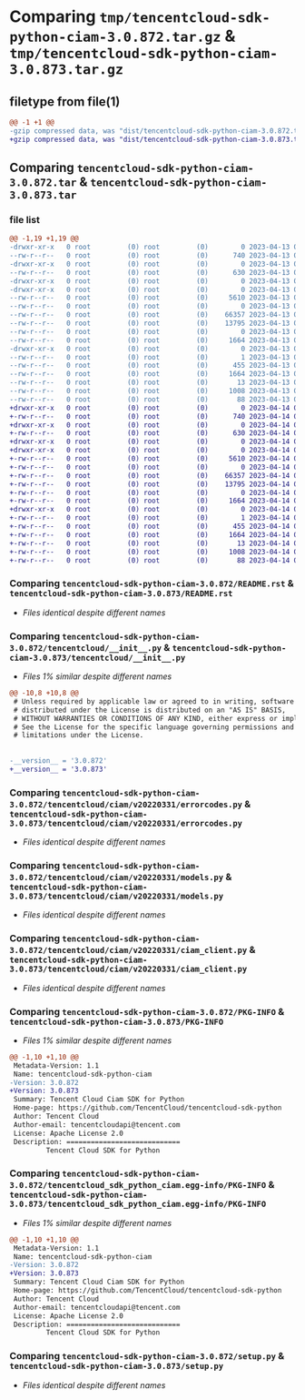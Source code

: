# Comparing `tmp/tencentcloud-sdk-python-ciam-3.0.872.tar.gz` & `tmp/tencentcloud-sdk-python-ciam-3.0.873.tar.gz`

## filetype from file(1)

```diff
@@ -1 +1 @@
-gzip compressed data, was "dist/tencentcloud-sdk-python-ciam-3.0.872.tar", last modified: Thu Apr 13 00:24:31 2023, max compression
+gzip compressed data, was "dist/tencentcloud-sdk-python-ciam-3.0.873.tar", last modified: Fri Apr 14 00:24:49 2023, max compression
```

## Comparing `tencentcloud-sdk-python-ciam-3.0.872.tar` & `tencentcloud-sdk-python-ciam-3.0.873.tar`

### file list

```diff
@@ -1,19 +1,19 @@
-drwxr-xr-x   0 root         (0) root         (0)        0 2023-04-13 00:24:31.000000 tencentcloud-sdk-python-ciam-3.0.872/
--rw-r--r--   0 root         (0) root         (0)      740 2023-04-13 00:24:31.000000 tencentcloud-sdk-python-ciam-3.0.872/README.rst
-drwxr-xr-x   0 root         (0) root         (0)        0 2023-04-13 00:24:31.000000 tencentcloud-sdk-python-ciam-3.0.872/tencentcloud/
--rw-r--r--   0 root         (0) root         (0)      630 2023-04-13 00:24:31.000000 tencentcloud-sdk-python-ciam-3.0.872/tencentcloud/__init__.py
-drwxr-xr-x   0 root         (0) root         (0)        0 2023-04-13 00:24:31.000000 tencentcloud-sdk-python-ciam-3.0.872/tencentcloud/ciam/
-drwxr-xr-x   0 root         (0) root         (0)        0 2023-04-13 00:24:31.000000 tencentcloud-sdk-python-ciam-3.0.872/tencentcloud/ciam/v20220331/
--rw-r--r--   0 root         (0) root         (0)     5610 2023-04-13 00:24:31.000000 tencentcloud-sdk-python-ciam-3.0.872/tencentcloud/ciam/v20220331/errorcodes.py
--rw-r--r--   0 root         (0) root         (0)        0 2023-04-13 00:24:31.000000 tencentcloud-sdk-python-ciam-3.0.872/tencentcloud/ciam/v20220331/__init__.py
--rw-r--r--   0 root         (0) root         (0)    66357 2023-04-13 00:24:31.000000 tencentcloud-sdk-python-ciam-3.0.872/tencentcloud/ciam/v20220331/models.py
--rw-r--r--   0 root         (0) root         (0)    13795 2023-04-13 00:24:31.000000 tencentcloud-sdk-python-ciam-3.0.872/tencentcloud/ciam/v20220331/ciam_client.py
--rw-r--r--   0 root         (0) root         (0)        0 2023-04-13 00:24:31.000000 tencentcloud-sdk-python-ciam-3.0.872/tencentcloud/ciam/__init__.py
--rw-r--r--   0 root         (0) root         (0)     1664 2023-04-13 00:24:31.000000 tencentcloud-sdk-python-ciam-3.0.872/PKG-INFO
-drwxr-xr-x   0 root         (0) root         (0)        0 2023-04-13 00:24:31.000000 tencentcloud-sdk-python-ciam-3.0.872/tencentcloud_sdk_python_ciam.egg-info/
--rw-r--r--   0 root         (0) root         (0)        1 2023-04-13 00:24:31.000000 tencentcloud-sdk-python-ciam-3.0.872/tencentcloud_sdk_python_ciam.egg-info/dependency_links.txt
--rw-r--r--   0 root         (0) root         (0)      455 2023-04-13 00:24:31.000000 tencentcloud-sdk-python-ciam-3.0.872/tencentcloud_sdk_python_ciam.egg-info/SOURCES.txt
--rw-r--r--   0 root         (0) root         (0)     1664 2023-04-13 00:24:31.000000 tencentcloud-sdk-python-ciam-3.0.872/tencentcloud_sdk_python_ciam.egg-info/PKG-INFO
--rw-r--r--   0 root         (0) root         (0)       13 2023-04-13 00:24:31.000000 tencentcloud-sdk-python-ciam-3.0.872/tencentcloud_sdk_python_ciam.egg-info/top_level.txt
--rw-r--r--   0 root         (0) root         (0)     1008 2023-04-13 00:24:31.000000 tencentcloud-sdk-python-ciam-3.0.872/setup.py
--rw-r--r--   0 root         (0) root         (0)       88 2023-04-13 00:24:31.000000 tencentcloud-sdk-python-ciam-3.0.872/setup.cfg
+drwxr-xr-x   0 root         (0) root         (0)        0 2023-04-14 00:24:49.000000 tencentcloud-sdk-python-ciam-3.0.873/
+-rw-r--r--   0 root         (0) root         (0)      740 2023-04-14 00:24:49.000000 tencentcloud-sdk-python-ciam-3.0.873/README.rst
+drwxr-xr-x   0 root         (0) root         (0)        0 2023-04-14 00:24:49.000000 tencentcloud-sdk-python-ciam-3.0.873/tencentcloud/
+-rw-r--r--   0 root         (0) root         (0)      630 2023-04-14 00:24:49.000000 tencentcloud-sdk-python-ciam-3.0.873/tencentcloud/__init__.py
+drwxr-xr-x   0 root         (0) root         (0)        0 2023-04-14 00:24:49.000000 tencentcloud-sdk-python-ciam-3.0.873/tencentcloud/ciam/
+drwxr-xr-x   0 root         (0) root         (0)        0 2023-04-14 00:24:49.000000 tencentcloud-sdk-python-ciam-3.0.873/tencentcloud/ciam/v20220331/
+-rw-r--r--   0 root         (0) root         (0)     5610 2023-04-14 00:24:49.000000 tencentcloud-sdk-python-ciam-3.0.873/tencentcloud/ciam/v20220331/errorcodes.py
+-rw-r--r--   0 root         (0) root         (0)        0 2023-04-14 00:24:49.000000 tencentcloud-sdk-python-ciam-3.0.873/tencentcloud/ciam/v20220331/__init__.py
+-rw-r--r--   0 root         (0) root         (0)    66357 2023-04-14 00:24:49.000000 tencentcloud-sdk-python-ciam-3.0.873/tencentcloud/ciam/v20220331/models.py
+-rw-r--r--   0 root         (0) root         (0)    13795 2023-04-14 00:24:49.000000 tencentcloud-sdk-python-ciam-3.0.873/tencentcloud/ciam/v20220331/ciam_client.py
+-rw-r--r--   0 root         (0) root         (0)        0 2023-04-14 00:24:49.000000 tencentcloud-sdk-python-ciam-3.0.873/tencentcloud/ciam/__init__.py
+-rw-r--r--   0 root         (0) root         (0)     1664 2023-04-14 00:24:49.000000 tencentcloud-sdk-python-ciam-3.0.873/PKG-INFO
+drwxr-xr-x   0 root         (0) root         (0)        0 2023-04-14 00:24:49.000000 tencentcloud-sdk-python-ciam-3.0.873/tencentcloud_sdk_python_ciam.egg-info/
+-rw-r--r--   0 root         (0) root         (0)        1 2023-04-14 00:24:49.000000 tencentcloud-sdk-python-ciam-3.0.873/tencentcloud_sdk_python_ciam.egg-info/dependency_links.txt
+-rw-r--r--   0 root         (0) root         (0)      455 2023-04-14 00:24:49.000000 tencentcloud-sdk-python-ciam-3.0.873/tencentcloud_sdk_python_ciam.egg-info/SOURCES.txt
+-rw-r--r--   0 root         (0) root         (0)     1664 2023-04-14 00:24:49.000000 tencentcloud-sdk-python-ciam-3.0.873/tencentcloud_sdk_python_ciam.egg-info/PKG-INFO
+-rw-r--r--   0 root         (0) root         (0)       13 2023-04-14 00:24:49.000000 tencentcloud-sdk-python-ciam-3.0.873/tencentcloud_sdk_python_ciam.egg-info/top_level.txt
+-rw-r--r--   0 root         (0) root         (0)     1008 2023-04-14 00:24:49.000000 tencentcloud-sdk-python-ciam-3.0.873/setup.py
+-rw-r--r--   0 root         (0) root         (0)       88 2023-04-14 00:24:49.000000 tencentcloud-sdk-python-ciam-3.0.873/setup.cfg
```

### Comparing `tencentcloud-sdk-python-ciam-3.0.872/README.rst` & `tencentcloud-sdk-python-ciam-3.0.873/README.rst`

 * *Files identical despite different names*

### Comparing `tencentcloud-sdk-python-ciam-3.0.872/tencentcloud/__init__.py` & `tencentcloud-sdk-python-ciam-3.0.873/tencentcloud/__init__.py`

 * *Files 1% similar despite different names*

```diff
@@ -10,8 +10,8 @@
 # Unless required by applicable law or agreed to in writing, software
 # distributed under the License is distributed on an "AS IS" BASIS,
 # WITHOUT WARRANTIES OR CONDITIONS OF ANY KIND, either express or implied.
 # See the License for the specific language governing permissions and
 # limitations under the License.
 
 
-__version__ = '3.0.872'
+__version__ = '3.0.873'
```

### Comparing `tencentcloud-sdk-python-ciam-3.0.872/tencentcloud/ciam/v20220331/errorcodes.py` & `tencentcloud-sdk-python-ciam-3.0.873/tencentcloud/ciam/v20220331/errorcodes.py`

 * *Files identical despite different names*

### Comparing `tencentcloud-sdk-python-ciam-3.0.872/tencentcloud/ciam/v20220331/models.py` & `tencentcloud-sdk-python-ciam-3.0.873/tencentcloud/ciam/v20220331/models.py`

 * *Files identical despite different names*

### Comparing `tencentcloud-sdk-python-ciam-3.0.872/tencentcloud/ciam/v20220331/ciam_client.py` & `tencentcloud-sdk-python-ciam-3.0.873/tencentcloud/ciam/v20220331/ciam_client.py`

 * *Files identical despite different names*

### Comparing `tencentcloud-sdk-python-ciam-3.0.872/PKG-INFO` & `tencentcloud-sdk-python-ciam-3.0.873/PKG-INFO`

 * *Files 1% similar despite different names*

```diff
@@ -1,10 +1,10 @@
 Metadata-Version: 1.1
 Name: tencentcloud-sdk-python-ciam
-Version: 3.0.872
+Version: 3.0.873
 Summary: Tencent Cloud Ciam SDK for Python
 Home-page: https://github.com/TencentCloud/tencentcloud-sdk-python
 Author: Tencent Cloud
 Author-email: tencentcloudapi@tencent.com
 License: Apache License 2.0
 Description: ============================
         Tencent Cloud SDK for Python
```

### Comparing `tencentcloud-sdk-python-ciam-3.0.872/tencentcloud_sdk_python_ciam.egg-info/PKG-INFO` & `tencentcloud-sdk-python-ciam-3.0.873/tencentcloud_sdk_python_ciam.egg-info/PKG-INFO`

 * *Files 1% similar despite different names*

```diff
@@ -1,10 +1,10 @@
 Metadata-Version: 1.1
 Name: tencentcloud-sdk-python-ciam
-Version: 3.0.872
+Version: 3.0.873
 Summary: Tencent Cloud Ciam SDK for Python
 Home-page: https://github.com/TencentCloud/tencentcloud-sdk-python
 Author: Tencent Cloud
 Author-email: tencentcloudapi@tencent.com
 License: Apache License 2.0
 Description: ============================
         Tencent Cloud SDK for Python
```

### Comparing `tencentcloud-sdk-python-ciam-3.0.872/setup.py` & `tencentcloud-sdk-python-ciam-3.0.873/setup.py`

 * *Files identical despite different names*

